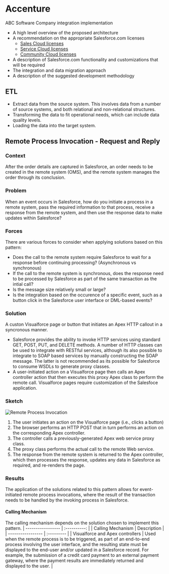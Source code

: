 # Accenture
ABC Software Company integration implementation

 * A high level overview of the proposed architecture
 * A recommendation on the appropriate Salesforce.com licenses
    * [Sales Cloud licenses](https://www.salesforce.com/products/sales-cloud/overview/)
    * [Service Cloud licenses](https://www.salesforce.com/products/community-cloud/overview/)
    * [Community Cloud licenses](https://www.salesforce.com/products/community-cloud/overview/)
 * A description of Salesforce.com functionality and customizations that will be required 
 * The integration and data migration approach
 * A description of the suggested development methodology
 
 
 ## ETL 
  * Extract data from the source system.  This involves data from a number of source systems, and both relational and non-relational structures.
  * Transforming the data to fit operational needs, which can include data quality levels.
  * Loading the data into the target system.

## Remote Process Invocation - Request and Reply
### Context
After the order details are captured in Salesforce, an order needs to be created in the remote system (OMS), and the remote system manages the order through its conclusion.

### Problem
When an event occurs in Salesforce, how do you initiate a process in a remote system, pass the required information to that process, receive a response from the remote system, and then use the response data to make updates within Salesforce?

### Forces
There are various forces to consider when applying solutions based on this pattern:
 * Does the call to the remote system require Salesforce to wait for a response before continuing processing?  (Asynchronous vs synchronous)
 * If the call to the remote system is synchronous, does the response need to be processed by Salesforce as part of the same transaction as the intial call?
 * Is the message size relatively small or large?
 * Is the integration based on the occurence of a specific event, such as a button click in the Salesforce user interface or DML-based events?

### Solution
A custon Visualforce page or button that initiates an Apex HTTP callout in a syncronous manner.
   * Salesforce provides the ability to invoke HTTP services using standard GET, POST, PUT, and DELETE methods.  A number of HTTP classes can be used to integrate with RESTful services, although its also possible to integrate to SOAP based services by manually constructing the SOAP message.  The latter is not recommended as its possible for Salesforce to consume WSDLs to generate proxy classes.
   * A user-initiated action on a Visualforce page then calls an Apex controller action that then executes this proxy Apex class to perform the remote call.  Visualforce pages require customization of the Salesfoce application.

### Sketch
![Remote Process Invocation](https://developer.salesforce.com/docs/resources/img/en-us/206.0?doc_id=dev_guides%2Fintegration_patterns%2Fimages%2Fremote_process_invocation_state.png&folder=integration_patterns_and_practices)

1. The user initiates an action on the Visualforce page (i.e., clicks a button)
2. The browser performs an HTTP POST that in turn performs an action on the corresponding Apex controller.
3. The controller calls a previously-generated Apex web service proxy class.
4. The proxy class performs the actual call to the remote Web service.
5. The response from the remote system is returned to the Apex controller, which then processes the response, updates any data in Salesforce as required, and re-renders the page.  

### Results

The application of the solutions related to this pattern allows for event-initiated remote process invocations, where the result of the transaction needs to be handled by the invoking process in Salesforce.

#### Calling Mechanism

The calling mechanism depends on the solution chosen to implement this pattern.
| ----------------- | :----------: |
| Calling Mechanism | Description |
| ----------------- | :--------- |
| Visualforce and Apex controllers | Used when the remote process is to be triggered, as part of an end-to-end process involving the user interface, and the resulting state must be displayed to the end-user and/or updated in a Salesforce record.  For example, the submission of a credit card payment to an external payment gateway, where the payment results are immediately returned and displayed to the user. |
